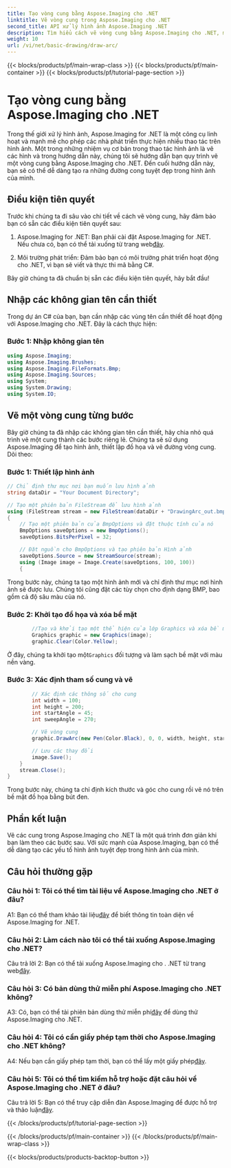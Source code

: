 ```yaml
---
title: Tạo vòng cung bằng Aspose.Imaging cho .NET
linktitle: Vẽ vòng cung trong Aspose.Imaging cho .NET
second_title: API xử lý hình ảnh Aspose.Imaging .NET
description: Tìm hiểu cách vẽ vòng cung bằng Aspose.Imaging cho .NET, một công cụ xử lý hình ảnh mạnh mẽ. Hướng dẫn từng bước để tạo hình ảnh tuyệt đẹp.
weight: 10
url: /vi/net/basic-drawing/draw-arc/
---
```


{{< blocks/products/pf/main-wrap-class >}}
{{< blocks/products/pf/main-container >}}
{{< blocks/products/pf/tutorial-page-section >}}

# Tạo vòng cung bằng Aspose.Imaging cho .NET

Trong thế giới xử lý hình ảnh, Aspose.Imaging for .NET là một công cụ linh hoạt và mạnh mẽ cho phép các nhà phát triển thực hiện nhiều thao tác trên hình ảnh. Một trong những nhiệm vụ cơ bản trong thao tác hình ảnh là vẽ các hình và trong hướng dẫn này, chúng tôi sẽ hướng dẫn bạn quy trình vẽ một vòng cung bằng Aspose.Imaging cho .NET. Đến cuối hướng dẫn này, bạn sẽ có thể dễ dàng tạo ra những đường cong tuyệt đẹp trong hình ảnh của mình.

## Điều kiện tiên quyết

Trước khi chúng ta đi sâu vào chi tiết về cách vẽ vòng cung, hãy đảm bảo bạn có sẵn các điều kiện tiên quyết sau:

1.  Aspose.Imaging for .NET: Bạn phải cài đặt Aspose.Imaging for .NET. Nếu chưa có, bạn có thể tải xuống từ trang web[đây](https://releases.aspose.com/imaging/net/).

2. Môi trường phát triển: Đảm bảo bạn có môi trường phát triển hoạt động cho .NET, vì bạn sẽ viết và thực thi mã bằng C#.

Bây giờ chúng ta đã chuẩn bị sẵn các điều kiện tiên quyết, hãy bắt đầu!

## Nhập các không gian tên cần thiết

Trong dự án C# của bạn, bạn cần nhập các vùng tên cần thiết để hoạt động với Aspose.Imaging cho .NET. Đây là cách thực hiện:

### Bước 1: Nhập không gian tên

```csharp
using Aspose.Imaging;
using Aspose.Imaging.Brushes;
using Aspose.Imaging.FileFormats.Bmp;
using Aspose.Imaging.Sources;
using System;
using System.Drawing;
using System.IO;
```

## Vẽ một vòng cung từng bước

Bây giờ chúng ta đã nhập các không gian tên cần thiết, hãy chia nhỏ quá trình vẽ một cung thành các bước riêng lẻ. Chúng ta sẽ sử dụng Aspose.Imaging để tạo hình ảnh, thiết lập đồ họa và vẽ đường vòng cung. Dõi theo:

### Bước 1: Thiết lập hình ảnh

```csharp
// Chỉ định thư mục nơi bạn muốn lưu hình ảnh
string dataDir = "Your Document Directory";

// Tạo một phiên bản FileStream để lưu hình ảnh
using (FileStream stream = new FileStream(dataDir + "DrawingArc_out.bmp", FileMode.Create))
{
    // Tạo một phiên bản của BmpOptions và đặt thuộc tính của nó
    BmpOptions saveOptions = new BmpOptions();
    saveOptions.BitsPerPixel = 32;

    // Đặt nguồn cho BmpOptions và tạo phiên bản Hình ảnh
    saveOptions.Source = new StreamSource(stream);
    using (Image image = Image.Create(saveOptions, 100, 100))
    {
```

Trong bước này, chúng ta tạo một hình ảnh mới và chỉ định thư mục nơi hình ảnh sẽ được lưu. Chúng tôi cũng đặt các tùy chọn cho định dạng BMP, bao gồm cả độ sâu màu của nó.

### Bước 2: Khởi tạo đồ họa và xóa bề mặt

```csharp
        //Tạo và khởi tạo một thể hiện của lớp Graphics và xóa bề mặt đồ họa
        Graphics graphic = new Graphics(image);
        graphic.Clear(Color.Yellow);
```

 Ở đây, chúng ta khởi tạo một`Graphics` đối tượng và làm sạch bề mặt với màu nền vàng.

### Bước 3: Xác định tham số cung và vẽ

```csharp
        // Xác định các thông số cho cung
        int width = 100;
        int height = 200;
        int startAngle = 45;
        int sweepAngle = 270;

        // Vẽ vòng cung
        graphic.DrawArc(new Pen(Color.Black), 0, 0, width, height, startAngle, sweepAngle);

        // Lưu các thay đổi
        image.Save();
    }
    stream.Close();
}
```

Trong bước này, chúng ta chỉ định kích thước và góc cho cung rồi vẽ nó trên bề mặt đồ họa bằng bút đen.

## Phần kết luận

Vẽ các cung trong Aspose.Imaging cho .NET là một quá trình đơn giản khi bạn làm theo các bước sau. Với sức mạnh của Aspose.Imaging, bạn có thể dễ dàng tạo các yếu tố hình ảnh tuyệt đẹp trong hình ảnh của mình.

## Câu hỏi thường gặp

### Câu hỏi 1: Tôi có thể tìm tài liệu về Aspose.Imaging cho .NET ở đâu?

 A1: Bạn có thể tham khảo tài liệu[đây](https://reference.aspose.com/imaging/net/) để biết thông tin toàn diện về Aspose.Imaging for .NET.

### Câu hỏi 2: Làm cách nào tôi có thể tải xuống Aspose.Imaging cho .NET?

 Câu trả lời 2: Bạn có thể tải xuống Aspose.Imaging cho . .NET từ trang web[đây](https://releases.aspose.com/imaging/net/).

### Câu hỏi 3: Có bản dùng thử miễn phí Aspose.Imaging cho .NET không?

 A3: Có, bạn có thể tải phiên bản dùng thử miễn phí[đây](https://releases.aspose.com/) để dùng thử Aspose.Imaging cho .NET.

### Câu hỏi 4: Tôi có cần giấy phép tạm thời cho Aspose.Imaging cho .NET không?

 A4: Nếu bạn cần giấy phép tạm thời, bạn có thể lấy một giấy phép[đây](https://purchase.aspose.com/temporary-license/).

### Câu hỏi 5: Tôi có thể tìm kiếm hỗ trợ hoặc đặt câu hỏi về Aspose.Imaging cho .NET ở đâu?

 Câu trả lời 5: Bạn có thể truy cập diễn đàn Aspose.Imaging để được hỗ trợ và thảo luận[đây](https://forum.aspose.com/).

{{< /blocks/products/pf/tutorial-page-section >}}

{{< /blocks/products/pf/main-container >}}
{{< /blocks/products/pf/main-wrap-class >}}

{{< blocks/products/products-backtop-button >}}
